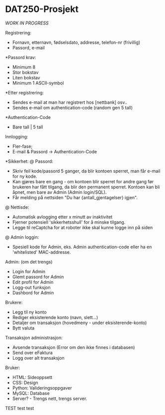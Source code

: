 # DAT250-Prosjekt

*WORK IN PROGRESS*

Registrering:
- Fornavn, etternavn, fødselsdato, addresse, telefon-nr (frivillig)
- Passord, e-mail

*Passord krav:
- Minimum 8 
- Stor bokstav
- Liten bokstav
- Minimum 1 ASCII-symbol

*Etter registrering:
- Sendes e-mail at man har registrert hos [nettbank] osv..
- Sendes e-mail om authentication-code (random gen 5 tall)

*Authentication-Code
- Bare tall | 5 tall

Innlogging:
- Fler-fase;
- E-mail & Passord -> Authentication-Code

*Sikkerhet:
@ Passord:
- Skriv feil kode/passord 5 ganger, da blir kontoen sperret, man får e-mail for ny kode.
- Kan gjøres bare en gang - om kontoen blir sperret for andre gang før brukeren har fått tilgang, 
	da blir den permanent sperret. Kontoen kan bli åpnet, men bare av Admin (Admin login/SQL).
- Får melding på nettsiden "Du har {antall_gjentagelser} igjen".

@ Nettisde:
- Automatisk avlogging etter x minutt av inaktivitet
- Fjerner potensiell 'sikkerhetsshull' for å minske tilgang.
- Legge til reCaptcha for at roboter ikke skal kunne logge inn på siden

@ Admin loggin:
- Spesiell kode for Admin, eks. Admin authentication-code eller ha en 'whitelisted' MAC-addresse.

Admin: (om det trengs)
- Login for Admin
- Glemt passord for Admin
- Edit profil for Admin
- Logg-out funksjon
- Dashbord for Admin

Brukere:
- Legg til ny konto
- Rediger eksisterende konto (navn, slett...)
- Detaljer om transaksjon (hovedmeny - under eksisterende-konto)
- Bytt valuta 

Transaksjon administrasjon:
- Avsende transaksjon (Error om den ikke finnes i databasen)
- Send over eFaktura
- Logg over alt transaksjon

Bruker:
- HTML: Sideoppsett
- CSS: Design
- Python: Valideringsoppgaver
- MySQL: Database
- Server? - Trengs nett, trengs server.

TEST test test

